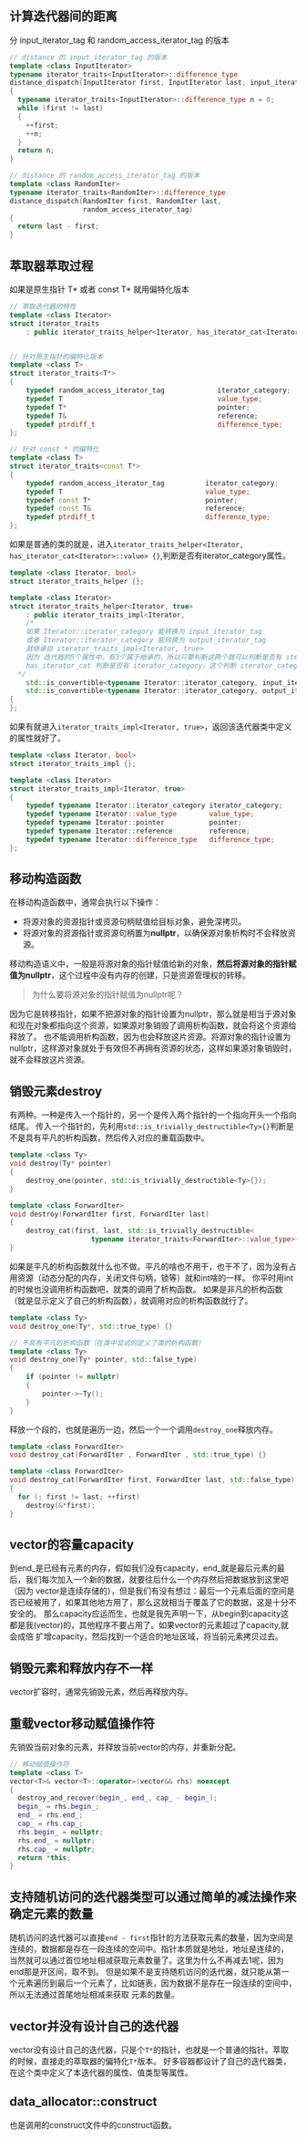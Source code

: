 ## 计算迭代器间的距离

分 input_iterator_tag 和 random_access_iterator_tag 的版本

```cpp
// distance 的 input_iterator_tag 的版本
template <class InputIterator>
typename iterator_traits<InputIterator>::difference_type
distance_dispatch(InputIterator first, InputIterator last, input_iterator_tag)
{
  typename iterator_traits<InputIterator>::difference_type n = 0;
  while (first != last)
  {
    ++first;
    ++n;
  }
  return n;
}

// distance 的 random_access_iterator_tag 的版本
template <class RandomIter>
typename iterator_traits<RandomIter>::difference_type
distance_dispatch(RandomIter first, RandomIter last,
                  random_access_iterator_tag)
{
  return last - first;
}
```

## 萃取器萃取过程
如果是原生指针 T* 或者 const T* 就用偏特化版本
```cpp
// 萃取迭代器的特性
template <class Iterator>
struct iterator_traits
    : public iterator_traits_helper<Iterator, has_iterator_cat<Iterator>::value> {};   // 根据迭代器是否有 iterator_category 选择不同函数


// 针对原生指针的偏特化版本
template <class T>
struct iterator_traits<T*>
{
    typedef random_access_iterator_tag             iterator_category;
    typedef T                                      value_type;
    typedef T*                                     pointer;
    typedef T&                                     reference;
    typedef ptrdiff_t                              difference_type;   
};

// 针对 const * 的偏特化
template <class T>
struct iterator_traits<const T*>
{
    typedef random_access_iterator_tag          iterator_category;
    typedef T                                   value_type;
    typedef const T*                            pointer;
    typedef const T&                            reference;
    typedef ptrdiff_t                           difference_type;                                  
};

```

如果是普通的类的就是，进入``iterator_traits_helper<Iterator, has_iterator_cat<Iterator>::value> {}``,判断是否有iterator_category属性。
```cpp
template <class Iterator, bool>
struct iterator_traits_helper {};

template <class Iterator>
struct iterator_traits_helper<Iterator, true>
    : public iterator_traits_impl<Iterator,
    /*
    如果 Iterator::iterator_category 能转换为 input_iterator_tag 
    或者 Iterator::iterator_category 能转换为 output_iterator_tag
    就继承自 iterator_traits_impl<Iterator, true>
    因为 迭代器的5个属性中，有3个属于继承的，所以只要判断这两个就可以判断是否有 iterator_category 了、
    has_iterator_cat 判断是否有 iterator_category，这个判断 iterator_category 是不是这 5 个
  */
    std::is_convertible<typename Iterator::iterator_category, input_iterator_tag>::value ||
    std::is_convertible<typename Iterator::iterator_category, output_iterator_tag>::value>       // 如果 Iterator::iterator_category 能转化为 output_iterator_tag 返回一个true
{
};
```

如果有就进入``iterator_traits_impl<Iterator, true>``，返回该迭代器类中定义的属性就好了。
```cpp
template <class Iterator, bool>
struct iterator_traits_impl {};

template <class Iterator>
struct iterator_traits_impl<Iterator, true>
{
    typedef typename Iterator::iterator_category iterator_category;
    typedef typename Iterator::value_type        value_type;
    typedef typename Iterator::pointer           pointer;
    typedef typename Iterator::reference         reference;
    typedef typename Iterator::difference_type   difference_type;
};
```

## 移动构造函数
在移动构造函数中，通常会执行以下操作：
- 将源对象的资源指针或资源句柄赋值给目标对象，避免深拷贝。
- 将源对象的资源指针或资源句柄置为**nullptr**，以确保源对象析构时不会释放资源。

移动构造语义中，一般是将源对象的指针赋值给新的对象，**然后将源对象的指针赋值为nullptr**，这个过程中没有内存的创建，只是资源管理权的转移。
>为什么要将源对象的指针赋值为nullptr呢？

因为它是转移指针，如果不把源对象的指针设置为nullptr，那么就是相当于源对象和现在对象都指向这个资源，如果源对象销毁了调用析构函数，就会将这个资源给释放了。
也不能调用析构函数，因为也会释放这片资源。将源对象的指针设置为nullptr，这样源对象就处于有效但不再拥有资源的状态，这样如果源对象销毁时，就不会释放这片资源。

## 销毁元素destroy
有两种。一种是传入一个指针的，另一个是传入两个指针的一个指向开头一个指向结尾。
传入一个指针的，先利用``std::is_trivially_destructible<Ty>{}``判断是不是具有平凡的析构函数，然后传入对应的重载函数中。
```cpp
template <class Ty>
void destroy(Ty* pointer)
{
    destroy_one(pointer, std::is_trivially_destructible<Ty>{});
}

template <class ForwardIter>
void destroy(ForwardIter first, ForwardIter last)
{
    destroy_cat(first, last, std::is_trivially_destructible<
                    typename iterator_traits<ForwardIter>::value_type>{});
}
```
如果是平凡的析构函数就什么也不做。平凡的啥也不用干，也干不了，因为没有占用资源（动态分配的内存，关闭文件句柄，锁等）就和int啥的一样。
你平时用int的时候也没调用析构函数吧，就类的调用了析构函数。
如果是非凡的析构函数（就是显示定义了自己的析构函数），就调用对应的析构函数就行了。
```cpp
template <class Ty>
void destroy_one(Ty*, std::true_type) {}

// 不具有平凡的析构函数（在类中显式的定义了类的析构函数）
template <class Ty>
void destroy_one(Ty* pointer, std::false_type)
{
    if (pointer != nullptr)
    {
        pointer->~Ty();
    }
}
```
释放一个段的，也就是遍历一边，然后一个一个调用``destroy_one``释放内存。
```cpp
template <class ForwardIter>
void destroy_cat(ForwardIter , ForwardIter , std::true_type) {}

template <class ForwardIter>
void destroy_cat(ForwardIter first, ForwardIter last, std::false_type)
{
  for (; first != last; ++first)
    destroy(&*first);
}
```

## vector的容量capacity
到end_是已经有元素的内存，假如我们没有capacity，end_就是最后元素的最后，我们每次加入一个新的数据，就要往后什么一个内存然后把数据放到这里吧（因为
vector是连续存储的），但是我们有没有想过：最后一个元素后面的空间是否已经被用了，如果其他地方用了，那么这就相当于覆盖了它的数据，这是十分不安全的。
那么capacity应运而生，也就是我先声明一下，从begin到capacity这都是我(vector)的，其他程序不要占用了。如果vector的元素超过了capacity,就会成倍
扩增capacity，然后找到一个适合的地址区域，将当前元素拷贝过去。

## 销毁元素和释放内存不一样
vector扩容时，通常先销毁元素，然后再释放内存。

## 重载vector移动赋值操作符
先销毁当前对象的元素，并释放当前vector的内存，并重新分配。
```cpp
// 移动赋值操作符
template <class T>
vector<T>& vector<T>::operator=(vector&& rhs) noexcept
{
  destroy_and_recover(begin_, end_, cap_ - begin_);
  begin_ = rhs.begin_;
  end_ = rhs.end_;
  cap_ = rhs.cap_;
  rhs.begin_ = nullptr;
  rhs.end_ = nullptr;
  rhs.cap_ = nullptr;
  return *this;
}
```

## 支持随机访问的迭代器类型可以通过简单的减法操作来确定元素的数量
随机访问的迭代器可以直接``end - first``指针的方法获取元素的数量，因为空间是连续的，数据都是存在一段连续的空间中。指针本质就是地址，地址是连续的，
当然就可以通过首位地址相减获取元素数量了。这里为什么不再减去1呢，因为end那是开区间，取不到。
但是如果不是支持随机访问的迭代器，就只能从第一个元素遍历到最后一个元素了，比如链表，因为数据不是存在一段连续的空间中，所以无法通过首尾地址相减来获取
元素的数量。

## vector并没有设计自己的迭代器
vector没有设计自己的迭代器，只是个``T*``的指针，也就是一个普通的指针。萃取的时候，直接走的萃取器的偏特化``T*``版本。
好多容器都设计了自己的迭代器类，在这个类中定义了本迭代器的属性、值类型等属性。


## data_allocator::construct
也是调用的construct文件中的construct函数。